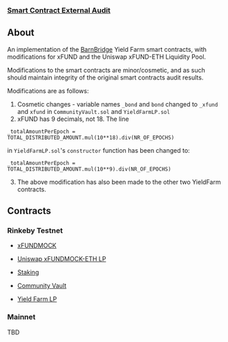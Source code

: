 ### [Smart Contract External Audit](https://github.com/BarnBridge/BarnBridge-YieldFarming/blob/master/BarnBridge-Yield-Farming-and-Incentivization-AUDIT.pdf)

## About

An implementation of the [BarnBridge](https://github.com/BarnBridge/BarnBridge-YieldFarming)
Yield Farm smart contracts, with modifications for xFUND and the Uniswap
xFUND-ETH Liquidity Pool.

Modifications to the smart contracts are minor/cosmetic, and as such should maintain
integrity of the original smart contracts audit results.

Modifications are as follows:

1) Cosmetic changes - variable names `_bond` and `bond` changed to `_xfund` and `xfund`
   in `CommunityVault.sol` and `YieldFarmLP.sol`
2) xFUND has 9 decimals, not 18. The line

```solidity
_totalAmountPerEpoch = TOTAL_DISTRIBUTED_AMOUNT.mul(10**18).div(NR_OF_EPOCHS)
```

in `YieldFarmLP.sol`'s `constructor` function has been changed to:

```solidity
_totalAmountPerEpoch = TOTAL_DISTRIBUTED_AMOUNT.mul(10**9).div(NR_OF_EPOCHS)
```

3) The above modification has also been made to the other two YieldFarm contracts.

## Contracts

###  Rinkeby Testnet

- [xFUNDMOCK](https://rinkeby.etherscan.io/token/0x245330351344f9301690d5d8de2a07f5f32e1149)

- [Uniswap xFUNDMOCK-ETH LP](https://rinkeby.etherscan.io/token/0x261aa758c5701635cad0c10e24acc2949855f187)

- [Staking](https://rinkeby.etherscan.io/address/0x1Da1B0e5DdcC97Ec8C9Ac093ab79DD3D5D8A58F6#code)

- [Community Vault](https://rinkeby.etherscan.io/address/0xb100bDb465ffd26F90B950EF9cE1cc8521351818#code)

- [Yield Farm LP](https://rinkeby.etherscan.io/address/0x0E7f2297060c72B7685E6EB7a471e9cCF2e28015#code)

### Mainnet

TBD
